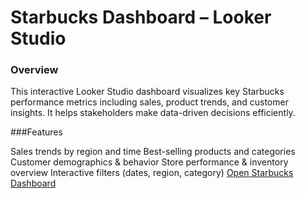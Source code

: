 # Starbucks Dashboard – Looker Studio
### Overview

This interactive Looker Studio dashboard visualizes key Starbucks performance metrics including sales, product trends, and customer insights. It helps stakeholders make data-driven decisions efficiently.

###Features

Sales trends by region and time
Best-selling products and categories
Customer demographics & behavior
Store performance & inventory overview
Interactive filters (dates, region, category)
[Open Starbucks Dashboard](https://lookerstudio.google.com/u/1/reporting/ed2b9254-bde4-498b-91c3-9a2a3c00e8f9/page/HouiD/edit)

